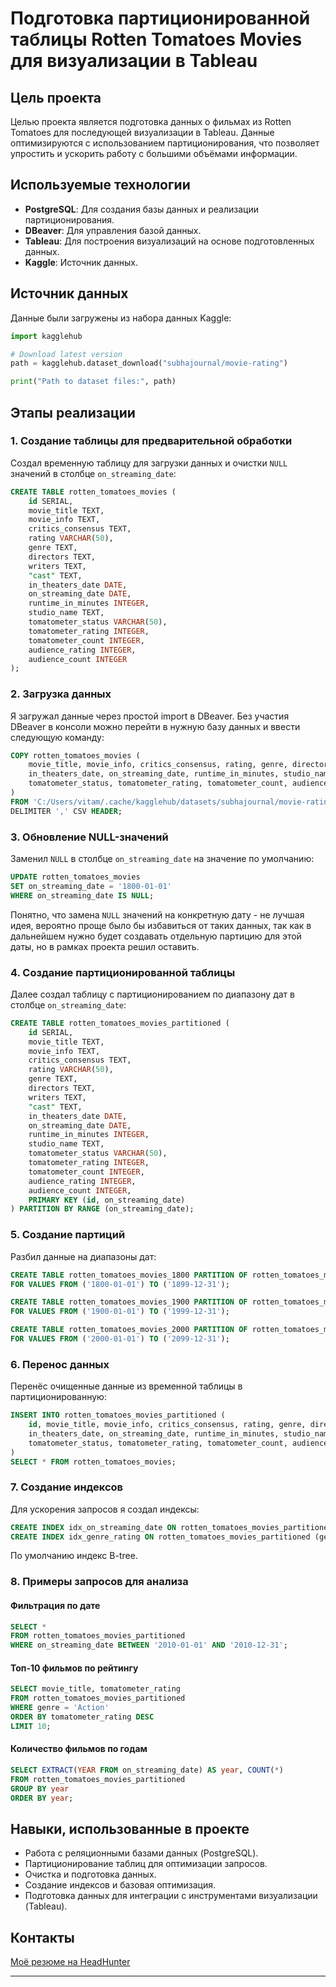 # Подготовка партиционированной таблицы Rotten Tomatoes Movies для визуализации в Tableau

## Цель проекта
Целью проекта является подготовка данных о фильмах из Rotten Tomatoes для последующей визуализации в Tableau. Данные оптимизируются с использованием партиционирования, что позволяет упростить и ускорить работу с большими объёмами информации.

## Используемые технологии
- **PostgreSQL**: Для создания базы данных и реализации партиционирования.
- **DBeaver**: Для управления базой данных.
- **Tableau**: Для построения визуализаций на основе подготовленных данных.
- **Kaggle**: Источник данных.

## Источник данных
Данные были загружены из набора данных Kaggle:
```python
import kagglehub

# Download latest version
path = kagglehub.dataset_download("subhajournal/movie-rating")

print("Path to dataset files:", path) 
```

## Этапы реализации

### 1. Создание таблицы для предварительной обработки
Создал временную таблицу для загрузки данных и очистки `NULL` значений в столбце `on_streaming_date`:
```sql
CREATE TABLE rotten_tomatoes_movies (
    id SERIAL,
    movie_title TEXT,
    movie_info TEXT,
    critics_consensus TEXT,
    rating VARCHAR(50),
    genre TEXT,
    directors TEXT,
    writers TEXT,
    "cast" TEXT,
    in_theaters_date DATE,
    on_streaming_date DATE,
    runtime_in_minutes INTEGER,
    studio_name TEXT,
    tomatometer_status VARCHAR(50),
    tomatometer_rating INTEGER,
    tomatometer_count INTEGER,
    audience_rating INTEGER,
    audience_count INTEGER
);
```

### 2. Загрузка данных
Я загружал данные через простой import в DBeaver. 
Без участия DBeaver в консоли можно перейти в нужную базу данных и ввести следующую команду: 

```sql
COPY rotten_tomatoes_movies (
    movie_title, movie_info, critics_consensus, rating, genre, directors, writers, "cast",
    in_theaters_date, on_streaming_date, runtime_in_minutes, studio_name,
    tomatometer_status, tomatometer_rating, tomatometer_count, audience_rating, audience_count
)
FROM 'C:/Users/vitam/.cache/kagglehub/datasets/subhajournal/movie-rating/versions/1/dataset.csv'
DELIMITER ',' CSV HEADER;
```

### 3. Обновление NULL-значений
Заменил `NULL` в столбце `on_streaming_date` на значение по умолчанию:
```sql
UPDATE rotten_tomatoes_movies
SET on_streaming_date = '1800-01-01'
WHERE on_streaming_date IS NULL;
```
Понятно, что замена `NULL` значений на конкретную дату - не лучшая идея, вероятно проще было бы избавиться от таких данных, так как в дальнейшем нужно будет создавать отдельную партицию для этой даты, но в рамках проекта решил оставить.
### 4. Создание партиционированной таблицы
Далее создал таблицу с партиционированием по диапазону дат в столбце `on_streaming_date`:
```sql
CREATE TABLE rotten_tomatoes_movies_partitioned (
    id SERIAL,
    movie_title TEXT,
    movie_info TEXT,
    critics_consensus TEXT,
    rating VARCHAR(50),
    genre TEXT,
    directors TEXT,
    writers TEXT,
    "cast" TEXT,
    in_theaters_date DATE,
    on_streaming_date DATE,
    runtime_in_minutes INTEGER,
    studio_name TEXT,
    tomatometer_status VARCHAR(50),
    tomatometer_rating INTEGER,
    tomatometer_count INTEGER,
    audience_rating INTEGER,
    audience_count INTEGER,
    PRIMARY KEY (id, on_streaming_date)
) PARTITION BY RANGE (on_streaming_date);
```

### 5. Создание партиций
Разбил данные на диапазоны дат:
```sql
CREATE TABLE rotten_tomatoes_movies_1800 PARTITION OF rotten_tomatoes_movies_partitioned
FOR VALUES FROM ('1800-01-01') TO ('1899-12-31');

CREATE TABLE rotten_tomatoes_movies_1900 PARTITION OF rotten_tomatoes_movies_partitioned
FOR VALUES FROM ('1900-01-01') TO ('1999-12-31');

CREATE TABLE rotten_tomatoes_movies_2000 PARTITION OF rotten_tomatoes_movies_partitioned
FOR VALUES FROM ('2000-01-01') TO ('2099-12-31');
```

### 6. Перенос данных
Перенёс очищенные данные из временной таблицы в партиционированную:
```sql
INSERT INTO rotten_tomatoes_movies_partitioned (
    id, movie_title, movie_info, critics_consensus, rating, genre, directors, writers, "cast",
    in_theaters_date, on_streaming_date, runtime_in_minutes, studio_name,
    tomatometer_status, tomatometer_rating, tomatometer_count, audience_rating, audience_count
)
SELECT * FROM rotten_tomatoes_movies;
```

### 7. Создание индексов
Для ускорения запросов я создал индексы:
```sql
CREATE INDEX idx_on_streaming_date ON rotten_tomatoes_movies_partitioned (on_streaming_date);
CREATE INDEX idx_genre_rating ON rotten_tomatoes_movies_partitioned (genre, tomatometer_rating);
```
По умолчанию индекс B-tree. 
### 8. Примеры запросов для анализа
#### Фильтрация по дате
```sql
SELECT *
FROM rotten_tomatoes_movies_partitioned
WHERE on_streaming_date BETWEEN '2010-01-01' AND '2010-12-31';
```

#### Топ-10 фильмов по рейтингу
```sql
SELECT movie_title, tomatometer_rating
FROM rotten_tomatoes_movies_partitioned
WHERE genre = 'Action'
ORDER BY tomatometer_rating DESC
LIMIT 10;
```

#### Количество фильмов по годам
```sql
SELECT EXTRACT(YEAR FROM on_streaming_date) AS year, COUNT(*)
FROM rotten_tomatoes_movies_partitioned
GROUP BY year
ORDER BY year;
```

## Навыки, использованные в проекте
- Работа с реляционными базами данных (PostgreSQL).
- Партиционирование таблиц для оптимизации запросов.
- Очистка и подготовка данных.
- Создание индексов и базовая оптимизация.
- Подготовка данных для интеграции с инструментами визуализации (Tableau).

## Контакты
[Моё резюме на HeadHunter](https://rostov.hh.ru/resume/1ffeec20ff0ce23f9f0039ed1f48474b576633)

---
